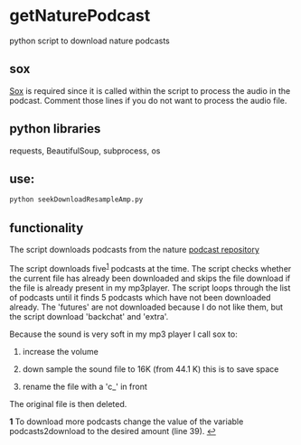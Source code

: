 # getNaturePodcast
python script to download nature podcasts

## sox
[Sox](http://sox.sourceforge.net/) is required since it is called within the script to process the audio in the podcast. Comment those lines if you do not want to process the audio file.

## python libraries
requests, BeautifulSoup, subprocess, os

## use:
```python
python seekDownloadResampleAmp.py
```

## functionality

The script downloads podcasts from the nature [podcast repository](http://www.nature.com/nature/podcast/archive.html)


The script downloads five<sup name="a1">[1](#f1)</sup> podcasts at the time. The script checks whether the current file has already been downloaded and skips the file download if the file is already present in my mp3player. The script loops through the list of podcasts until it finds 5 podcasts which have not been downloaded already. The 'futures' are not downloaded because I do not like them, but the script download 'backchat' and 'extra'.

Because the sound is very soft in my mp3 player I call sox to: 

1. increase the volume

2. down sample the sound file to 16K (from 44.1 K) this is to save space

3. rename the file with a 'c_' in front

The original file is then deleted.

<b id="f1">1</b> To download more podcasts change the value of the variable podcasts2download	to the desired amount (line 39). [↩](#a1)
